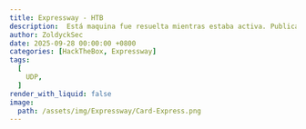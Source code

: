 ```yaml
---
title: Expressway - HTB
description:  Está maquina fue resuelta mientras estaba activa. Publicado tras su retiro oficial según las normas de HackTheBox.
author: ZoldyckSec
date: 2025-09-28 00:00:00 +0800
categories: [HackTheBox, Expressway]
tags:
  [
    UDP,
  ]
render_with_liquid: false
image:
  path: /assets/img/Expressway/Card-Express.png
---
```

